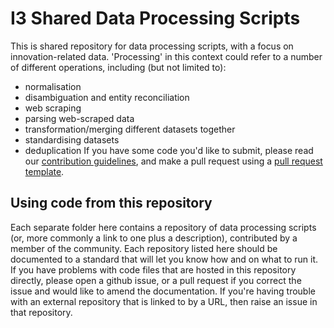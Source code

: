 # I3 Shared Data Processing Scripts

This is shared repository for data processing scripts, with a focus on innovation-related data. 'Processing' in this context could refer to a number of different operations, including (but not limited to):
* normalisation
* disambiguation and entity reconciliation
* web scraping
* parsing web-scraped data
* transformation/merging different datasets together
* standardising datasets
* deduplication 
If you have some code you'd like to submit, please read our [contribution guidelines](./contributing.md), and make a pull request using a [pull request template](./docs/pull_request_template).

## Using code from this repository

Each separate folder here contains a repository of data processing scripts (or, more commonly a link to one plus a description), contributed by a member of the community. Each repository listed here should be documented to a standard that will let you know how and on what to run it. If you have problems with code files that are hosted in this repository directly, please open a github issue, or a pull request if you correct the issue and would like to amend the documentation. If you're having trouble with an external repository that is linked to by a URL, then raise an issue in that repository.

